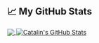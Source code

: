 ## &#x1f4c8; My GitHub Stats

<a href="https://github.com/jreeeedd/jreeeedd">
  <img align="center" src="https://github-readme-stats.vercel.app/api/top-langs/?username=jreeeedd&hide=java,html&title_color=ffffff&text_color=c9cacc&icon_color=2bbc8a&bg_color=1d1f21" />
</a>

<a href="https://github.com/jreeedd/jreeeedd">
  <img align="center" src="https://github-readme-stats.vercel.app/api?username=jreeeedd&show_icons=true&line_height=27&count_private=true&title_color=ffffff&text_color=c9cacc&icon_color=2bbc8a&bg_color=1d1f21" alt="Catalin's GitHub Stats" />
</a>
